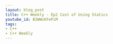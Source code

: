 ```yaml
---
layout: blog_post
title: C++ Weekly - Ep2 Cost of Using Statics
youtube_id: B3WWsKFePiM
tags:
- C++
- C++ Weekly
---
```




